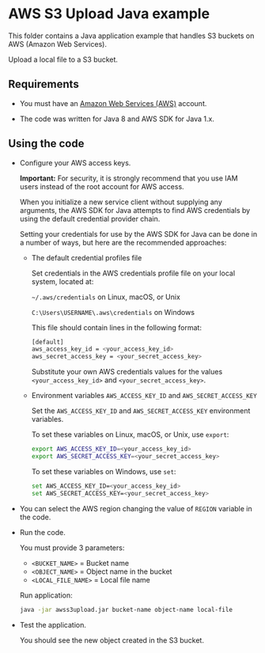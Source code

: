 # AWS S3 Upload Java example

This folder contains a Java application example that handles S3 buckets on AWS (Amazon Web Services).

Upload a local file to a S3 bucket.

## Requirements

* You must have an [Amazon Web Services (AWS)](http://aws.amazon.com/) account.

* The code was written for Java 8 and AWS SDK for Java 1.x.

## Using the code

* Configure your AWS access keys.

  **Important:** For security, it is strongly recommend that you use IAM users instead of the root account for AWS access.

  When you initialize a new service client without supplying any arguments, the AWS SDK for Java attempts to find AWS credentials by using the default credential provider chain.

  Setting your credentials for use by the AWS SDK for Java can be done in a number of ways, but here are the recommended approaches:

  * The default credential profiles file
  
    Set credentials in the AWS credentials profile file on your local system, located at:

    `~/.aws/credentials` on Linux, macOS, or Unix

    `C:\Users\USERNAME\.aws\credentials` on Windows

    This file should contain lines in the following format:

    ```bash
    [default]
    aws_access_key_id = <your_access_key_id>
    aws_secret_access_key = <your_secret_access_key>
    ```
    Substitute your own AWS credentials values for the values `<your_access_key_id>` and `<your_secret_access_key>`.

  * Environment variables `AWS_ACCESS_KEY_ID` and `AWS_SECRET_ACCESS_KEY`
  
    Set the `AWS_ACCESS_KEY_ID` and `AWS_SECRET_ACCESS_KEY` environment variables.

    To set these variables on Linux, macOS, or Unix, use `export`:

    ```bash
    export AWS_ACCESS_KEY_ID=<your_access_key_id>
    export AWS_SECRET_ACCESS_KEY=<your_secret_access_key>
    ```

    To set these variables on Windows, use `set`:

    ```bash
    set AWS_ACCESS_KEY_ID=<your_access_key_id>
    set AWS_SECRET_ACCESS_KEY=<your_secret_access_key>
    ```

* You can select the AWS region changing the value of `REGION` variable in the code.

* Run the code.

  You must provide 3 parameters:
  
  * `<BUCKET_NAME>`     = Bucket name
  * `<OBJECT_NAME>`     = Object name in the bucket
  * `<LOCAL_FILE_NAME>` = Local file name

  Run application:

  ```bash
  java -jar awss3upload.jar bucket-name object-name local-file
  ```

* Test the application.

  You should see the new object created in the S3 bucket.

